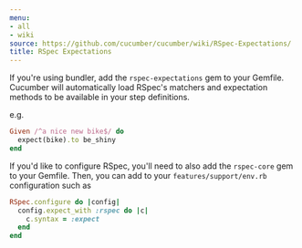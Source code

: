 ```yaml
---
menu:
- all
- wiki
source: https://github.com/cucumber/cucumber/wiki/RSpec-Expectations/
title: RSpec Expectations
---
```


If you're using bundler, add the `rspec-expectations` gem to your Gemfile. Cucumber will automatically load RSpec's matchers and expectation methods to be available in your step definitions.

e.g.

```ruby
Given /^a nice new bike$/ do
  expect(bike).to be_shiny
end
```

If you'd like to configure RSpec, you'll need to also add the `rspec-core` gem to your Gemfile. Then, you can add to your `features/support/env.rb` configuration such as

```ruby
RSpec.configure do |config|
  config.expect_with :rspec do |c|
    c.syntax = :expect
  end
end
```
